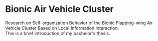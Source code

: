 # Bionic Air Vehicle Cluster
Research on Self-organization Behavior of the Bionic Flapping-wing Air Vehicle Cluster Based on Local Information Interaction.  
This is a brief introduction of my bachelor's thesis.  
## 

